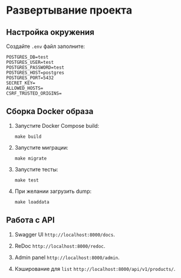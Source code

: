 # Развертывание проекта


## Настройка окружения

Создайте `.env` файл заполните:

```shell
POSTGRES_DB=test
POSTGRES_USER=test
POSTGRES_PASSWORD=test
POSTGRES_HOST=postgres
POSTGRES_PORT=5432
SECRET_KEY=
ALLOWED_HOSTS=
CSRF_TRUSTED_ORIGINS=
```

## Сборка Docker образа

1. Запустите Docker Compose build:

    ```
    make build
    ```
   
2. Запустите миграции:

    ```
    make migrate
    ```
   
3. Запустите тесты:

    ```
    make test
    ```

4. При желании загрузить dump:

    ```
    make loaddata
    ```

## Работа с API

1. Swagger UI `http://localhost:8000/docs`.

2. ReDoc `http://localhost:8000/redoc`.

3. Admin panel `http://localhost:8000/admin`. 

4. Кэширование для `list`
`http://localhost:8000/api/v1/products/`. 